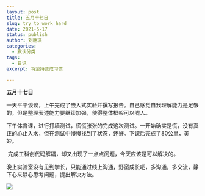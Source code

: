 ```yaml
---
layout: post
title: 五月十七日
slug: try to work hard 
date: 2021-5-17
status: publish
author: 刘胜琪
categories: 
  - 默认分类
tags: 
  - 日记
excerpt: 将坚持变成习惯

---
```


**五月十七日**

​	一天平平谈谈，上午完成了嵌入式实验并撰写报告。自己感觉自我理解能力是足够的，但是整理表述能力要继续加强，使得整体框架可以唬人。

​	下午体育课，进行打墙测试，慌慌张张的完成这次测试。一开始确实是慌，没有真正的心止入水，但在测试中慢慢找到了状态，还好。下课后完成了80公里，美妙。

​	完成工科创代码解耦，却又出现了一点点问题，今天应该是可以解决的。

​	晚上实验室没有见到学长，只能通过线上沟通，野蛮成长吧，多沟通，多交流，静下心来静心思考问题，提出解决方法。

![](https://im0-tub-com.yandex.net/i?id=f22af1b149bd14a9547fb499acdecc5e&n=13)

